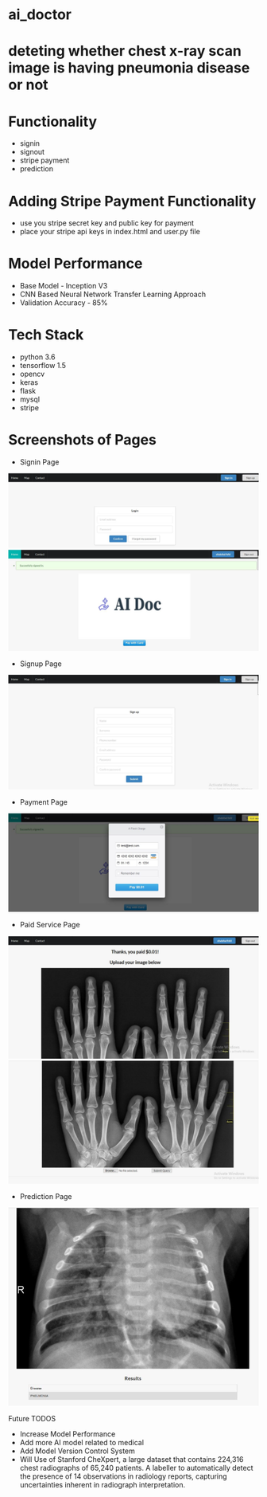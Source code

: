 # ai_doctor

# deteting whether chest x-ray scan image is having pneumonia disease or not 


# Functionality
- signin
- signout
- stripe payment
- prediction

# Adding Stripe Payment Functionality
- use you stripe secret key and public key for payment
- place your stripe api keys in index.html and user.py file


# Model Performance

- Base Model - Inception V3 
- CNN Based Neural Network Transfer Learning Approach
- Validation Accuracy - 85%

# Tech Stack

- python 3.6
- tensorflow 1.5
- opencv
- keras
- flask
- mysql
- stripe

# Screenshots of Pages

- Signin Page

![Signin](https://raw.githubusercontent.com/Amir22010/ai_doctor/master/screenshots/signin.JPG)
![Signin1](https://raw.githubusercontent.com/Amir22010/ai_doctor/master/screenshots/signin1.JPG)

- Signup Page

![Signin](https://raw.githubusercontent.com/Amir22010/ai_doctor/master/screenshots/signup.JPG)

- Payment Page

![Payment](https://raw.githubusercontent.com/Amir22010/ai_doctor/master/screenshots/payment.JPG)

- Paid Service Page

![Paid](https://raw.githubusercontent.com/Amir22010/ai_doctor/master/screenshots/paidservice.JPG)
![Paid1](https://raw.githubusercontent.com/Amir22010/ai_doctor/master/screenshots/paidservice1.JPG)

- Prediction Page

![Prediction](https://raw.githubusercontent.com/Amir22010/ai_doctor/master/screenshots/prediction.JPG)


Future TODOS

- Increase Model Performance
- Add more AI model related to medical 
- Add Model Version Control System
- Will Use of Stanford CheXpert, a large dataset that contains 224,316 chest radiographs of 65,240 patients. A labeller to automatically detect the presence of 14 observations in radiology reports, capturing uncertainties inherent in radiograph interpretation.



